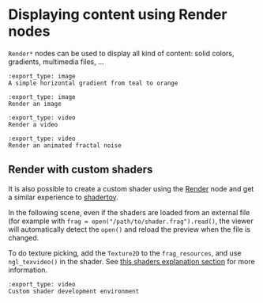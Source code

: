 # Displaying content using Render nodes

`Render*` nodes can be used to display all kind of content: solid colors,
gradients, multimedia files, ...

```{nope} renders.gradient
:export_type: image
A simple horizontal gradient from teal to orange
```

```{nope} renders.image
:export_type: image
Render an image
```

```{nope} renders.video
:export_type: video
Render a video
```

```{nope} renders.noise
:export_type: video
Render an animated fractal noise
```

## Render with custom shaders

It is also possible to create a custom shader using the [Render] node and get a
similar experience to [shadertoy](https://www.shadertoy.com).

In the following scene, even if the shaders are loaded from an external file
(for example with `frag = open("/path/to/shader.frag").read()`, the viewer
will automatically detect the `open()` and reload the preview when the file
is changed.

To do texture picking, add the `Texture2D` to the `frag_resources`, and use
`ngl_texvideo()` in the shader. See [this shaders explanation section][shadertex]
for more information.

```{nope} renders.shadertoy
:export_type: video
Custom shader development environment
```

[Render]: /usr/ref/libnopegl.md#render
[shadertex]: /usr/expl/shaders.md#textures
